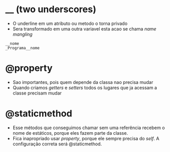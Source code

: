 # __ (two underscores)
- O underline em um atributo ou metodo o torna privado
- Sera transformado em uma outra variavel esta acao se chama *name mangling*
```
__nome
_Programa__nome
```

# @property
- Sao importantes, pois quem depende da classa nao precisa mudar
- Quando criamos *getters* e *setters* todos os lugares que ja acessam a classe precisam mudar

#    @staticmethod
- Esse métodos que conseguimos chamar sem uma referência recebem o nome de estáticos, porque eles fazem parte da classe. 
- Fica inapropriado usar *property*, porque ele sempre precisa do *self*. A configuração correta será @staticmethod.
